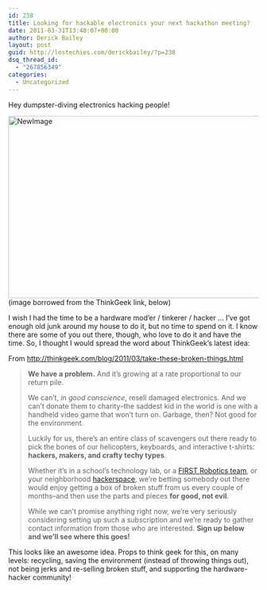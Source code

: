 ```yaml
---
id: 238
title: Looking for hackable electronics your next hackathon meeting?
date: 2011-03-31T13:40:07+00:00
author: Derick Bailey
layout: post
guid: http://lostechies.com/derickbailey/?p=238
dsq_thread_id:
  - "267856349"
categories:
  - Uncategorized
---
```

Hey dumpster-diving electronics hacking people!

<img src="http://lostechies.com/derickbailey/files/2011/03/NewImage.png" border="0" alt="NewImage" width="550" height="367" />  
(image borrowed from the ThinkGeek link, below)

I wish I had the time to be a hardware mod&#8217;er / tinkerer / hacker &#8230; I&#8217;ve got enough old junk around my house to do it, but no time to spend on it. I know there are some of you out there, though, who love to do it and have the time. So, I thought I would spread the word about ThinkGeek&#8217;s latest idea:

From <http://thinkgeek.com/blog/2011/03/take-these-broken-things.html>

> **We have a problem.** And it&#8217;s growing at a rate proportional to our return pile.
> 
> We can&#8217;t, _in good conscience_, resell damaged electronics. And we can&#8217;t donate them to charity&#8211;the saddest kid in the world is one with a handheld video game that won&#8217;t turn on. Garbage, then? Not good for the environment.
> 
> Luckily for us, there&#8217;s an entire class of scavengers out there ready to pick the bones of our helicopters, keyboards, and interactive t-shirts: **hackers, makers, and crafty techy types**.
> 
> Whether it&#8217;s in a school&#8217;s technology lab, or a [FIRST Robotics team](http://www.usfirst.org/), or your neighborhood [hackerspace](http://hackerspaces.org/wiki/List_of_Hacker_Spaces), we&#8217;re betting somebody out there would enjoy getting a box of broken stuff from us every couple of months&#8211;and then use the parts and pieces **for good, not evil**.
> 
> While we can&#8217;t promise anything right now, we&#8217;re very seriously considering setting up such a subscription and we&#8217;re ready to gather contact information from those who are interested. **Sign up below and we&#8217;ll see where this goes!**

This looks like an awesome idea. Props to think geek for this, on many levels: recycling, saving the environment (instead of throwing things out), not being jerks and re-selling broken stuff, and supporting the hardware-hacker community!